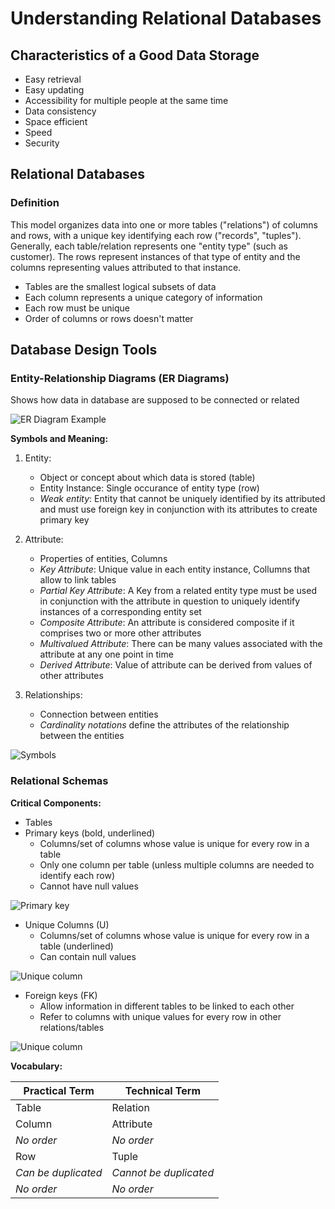 # Understanding Relational Databases
## Characteristics of a Good Data Storage
* Easy retrieval
* Easy updating
* Accessibility for multiple people at the same time
* Data consistency 
* Space efficient
* Speed
* Security

## Relational Databases
### Definition 
This model organizes data into one or more tables ("relations") of columns and rows, with a unique key identifying each row ("records", "tuples"). Generally, each table/relation represents one "entity type" (such as customer). The rows represent instances of that type of entity and the columns representing values attributed to that instance.

* Tables are the smallest logical subsets of data
* Each column represents a unique category of information
* Each row must be unique
* Order of columns or rows doesn't matter


## Database Design Tools
### Entity-Relationship Diagrams (ER Diagrams)
Shows how data in database are supposed to be connected or related

![ER Diagram Example](https://github.com/digadigadoo/Managing_Big_Data_with_MySQL/blob/master/images/er_diagram_example.png)

**Symbols and Meaning:** 

1. Entity:
	* Object or concept about which data is stored (table)
	* Entity Instance: Single occurance of entity type (row)
	* *Weak entity*: Entity that cannot be uniquely identified by its attributed and must use foreign key in conjunction with its attributes to create primary key

2. Attribute:
	* Properties of entities, Columns
	* *Key Attribute*: Unique value in each entity instance, Collumns that allow to link tables
	* *Partial Key Attribute*: A Key from a related entity type must be used in conjunction with the attribute in question to uniquely identify instances of a corresponding entity set
	* *Composite Attribute*: An attribute is considered composite if it comprises two or more other attributes
	* *Multivalued Attribute*: There can be many values associated with the attribute at any one point in time
	* *Derived Attribute*: Value of attribute can be derived from values of other attributes

3. Relationships:
	* Connection between entities
	* *Cardinality notations* define the attributes of the relationship between the entities

![Symbols](https://github.com/digadigadoo/Managing_Big_Data_with_MySQL/blob/master/images/er_diagram_symbols.png)

###  Relational Schemas
**Critical Components:**
* Tables
* Primary keys (bold, underlined)
	* Columns/set of columns whose value is unique for every row in a table
	* Only one column per table (unless multiple columns are needed to identify each row)
	* Cannot have null values

![Primary key](https://github.com/digadigadoo/Managing_Big_Data_with_MySQL/blob/master/images/primary_key.png)

* Unique Columns (U)
	* Columns/set of columns whose value is unique for every row in a table (underlined)
	* Can contain null values 

![Unique column](https://github.com/digadigadoo/Managing_Big_Data_with_MySQL/blob/master/images/unique_column.png)

* Foreign keys (FK)
	* Allow information in different tables to be linked to each other
	* Refer to columns with unique values for every row in other relations/tables

![Unique column](https://github.com/digadigadoo/Managing_Big_Data_with_MySQL/blob/master/images/foreign_key.png)
	

**Vocabulary:**

Practical Term | Technical Term
------------ | -------------
Table | Relation
Column  | Attribute
*No order* | *No order*
Row | Tuple
*Can be duplicated* | *Cannot be duplicated*
*No order* | *No order*